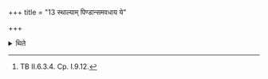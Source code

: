 +++
title = "13 स्थाल्याम् पिण्डान्समवधाय ये"

+++

<details><summary>थिते</summary>

13. Having kept the rice-balls in the pot, with ye samānāḥ ...[^1] he throws the barhis cut in one stroke, into the fire.

[^1]: TB II.6.3.4. Cp. I.9.12.
</details>

